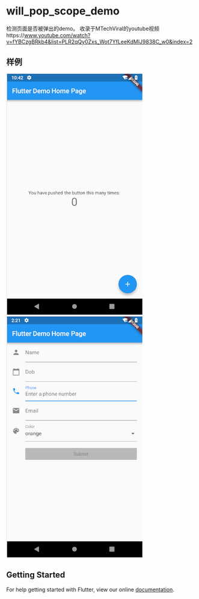 # will_pop_scope_demo

检测页面是否被弹出的demo。
收录于MTechViral的youtube视频https://www.youtube.com/watch?v=fYBCzgBRkb4&list=PLR2qQy0Zxs_Wot7YfLeeKdMlJ9838C_w0&index=2

## 样例
![](../../../image/will_pop.png)
![](../../../image/will_pop_form.png)

## Getting Started

For help getting started with Flutter, view our online
[documentation](https://flutter.io/).

